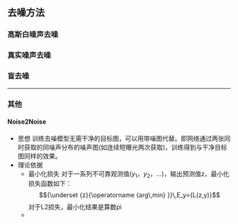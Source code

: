 ## 去噪方法
### 高斯白噪声去噪

### 真实噪声去噪

### 盲去噪

------------------
### 其他
#### Noise2Noise
- 思想
  训练去噪模型无需干净的目标图，可以用带噪图代替。即网络通过两张同时获取的同噪声分布的噪声图(如连续短曝光两次获取)，训练得到与干净目标图同样的效果。
- 理论依据
	- 最小化损失
	  对于一系列不可靠观测值($y_1$，$y_2$，...)，输出预测值z，最小化损失函数如下：
	  $${\underset {z}{\operatorname {arg\,min} }}\,E_y={L(z,y)}$$
	  对于L2损失，最小化结果是算数pi
	- 

<!--stackedit_data:
eyJoaXN0b3J5IjpbLTEzNzcyMDQ2NTgsLTE0MTYzNDIzNzUsLT
EwMjE3OTQ5MjEsLTEzMjA3ODg0NTAsNzMwOTk4MTE2XX0=
-->